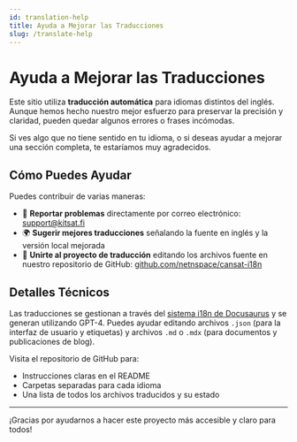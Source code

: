 ```yaml
---
id: translation-help
title: Ayuda a Mejorar las Traducciones
slug: /translate-help
---
```


# Ayuda a Mejorar las Traducciones

Este sitio utiliza **traducción automática** para idiomas distintos del inglés. Aunque hemos hecho nuestro mejor esfuerzo para preservar la precisión y claridad, pueden quedar algunos errores o frases incómodas.

Si ves algo que no tiene sentido en tu idioma, o si deseas ayudar a mejorar una sección completa, te estaríamos muy agradecidos.

## Cómo Puedes Ayudar

Puedes contribuir de varias maneras:

- 📝 **Reportar problemas** directamente por correo electrónico: [support@kitsat.fi](mailto:support@kitsat.fi)
- 🌍 **Sugerir mejores traducciones** señalando la fuente en inglés y la versión local mejorada
- 🔧 **Unirte al proyecto de traducción** editando los archivos fuente en nuestro repositorio de GitHub:
[github.com/netnspace/cansat-i18n](https://github.com/netnspace/cansat-i18n)

## Detalles Técnicos

Las traducciones se gestionan a través del [sistema i18n de Docusaurus](https://docusaurus.io/docs/i18n/introduction) y se generan utilizando GPT-4. Puedes ayudar editando archivos `.json` (para la interfaz de usuario y etiquetas) y archivos `.md` o `.mdx` (para documentos y publicaciones de blog).

Visita el repositorio de GitHub para:
- Instrucciones claras en el README
- Carpetas separadas para cada idioma
- Una lista de todos los archivos traducidos y su estado

---

¡Gracias por ayudarnos a hacer este proyecto más accesible y claro para todos!